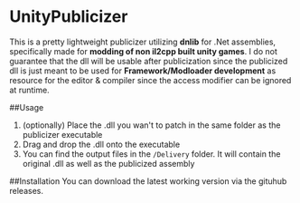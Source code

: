 ﻿# UnityPublicizer
This is a pretty lightweight publicizer utilizing **dnlib** for .Net assemblies, specifically made for **modding of non il2cpp built unity games**.
I do not guarantee that the dll will be usable after publicization since the publicized dll is just meant to be used for **Framework/Modloader development**
as resource for the editor & compiler since the access modifier can be ignored at runtime. 

##Usage
1. (optionally) Place the .dll you wan't to patch in the same folder as the publicizer executable
2. Drag and drop the .dll onto the executable
3. You can find the output files in the `/Delivery` folder. It will contain the original .dll as well as the publicized assembly

##Installation
You can download the latest working version via the gituhub releases.